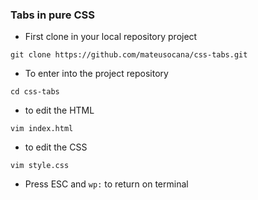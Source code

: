 ### Tabs in pure CSS
 
- First clone in your local repository project
```
git clone https://github.com/mateusocana/css-tabs.git
```
- To enter into the project repository
```
cd css-tabs
```
- to edit the HTML
```
vim index.html 
```
- to edit the CSS
```
vim style.css
```
- Press ESC and ```wp:``` to return on terminal
